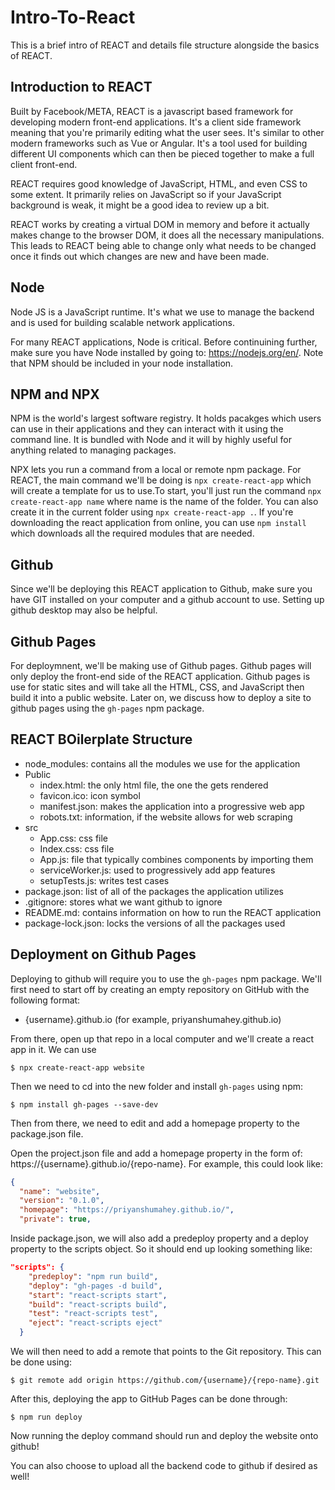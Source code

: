 # Intro-To-React
 
This is a brief intro of REACT and details file structure alongside the basics of REACT.


## Introduction to REACT

Built by Facebook/META, REACT is a javascript based framework for developing modern front-end applications. It's a client side framework meaning that you're primarily editing what the user sees. It's similar to other modern frameworks such as Vue or Angular. It's a tool used for building different UI components which can then be pieced together to make a full client front-end.

REACT requires good knowledge of JavaScript, HTML, and even CSS to some extent. It primarily relies on JavaScript so if your JavaScript background is weak, it might be a good idea to review up a bit.

REACT works by creating a virtual DOM in memory and before it actually makes change to the browser DOM, it does all the necessary manipulations. This leads to REACT being able to change only what needs to be changed once it finds out which changes are new and have been made.

## Node

Node JS is a JavaScript runtime. It's what we use to manage the backend and is used for building scalable network applications. 

For many REACT applications, Node is critical. Before continuining further, make sure you have Node installed by going to: https://nodejs.org/en/. Note that NPM should be included in your node installation. 

## NPM and NPX

NPM is the world's largest software registry. It holds pacakges which users can use in their applications and they can interact with it using the command line. It is bundled with Node and it will by highly useful for anything related to managing packages.

NPX lets you run a command from a local or remote npm package. For REACT, the main command we'll be doing is `npx create-react-app` which will create a template for us to use.To start, you'll just run the command `npx create-react-app name` where name is the name of the folder. You can also create it in the current folder using `npx create-react-app .`. If you're downloading the react application from online, you can use `npm install` which downloads all the required modules that are needed.

## Github
Since we'll be deploying this REACT application to Github, make sure you have GIT installed on your computer and a github account to use. Setting up github desktop may also be helpful.

## Github Pages
For deploymnent, we'll be making use of Github pages. Github pages will only deploy the front-end side of the REACT application. Github pages is use for static sites and will take all the HTML, CSS, and JavaScript then build it into a public website. Later on, we discuss how to deploy a site to github pages using the `gh-pages` npm package.

## REACT BOilerplate Structure
- node_modules: contains all the modules we use for the application
- Public
    - index.html: the only html file, the one the gets rendered
    - favicon.ico: icon symbol
    - manifest.json: makes the application into a progressive web app
    - robots.txt: information, if the website allows for web scraping
- src
    - App.css: css file 
    - Index.css: css file
    - App.js: file that typically combines components by importing them
    - serviceWorker.js: used to progressively add app features
    - setupTests.js: writes test cases
- package.json: list of all of the packages the application utilizes
- .gitignore: stores what we want github to ignore
- README.md: contains information on how to run the REACT application
- package-lock.json: locks the versions of all the packages used


## Deployment on Github Pages

Deploying to github will require you to use the `gh-pages` npm package. We'll first need to start off by creating an empty repository on GitHub with the following format:
- {username}.github.io (for example, priyanshumahey.github.io)

From there, open up that repo in a local computer and we'll create a react app in it. We can use 
``` shell
$ npx create-react-app website
```
Then we need to cd into the new folder and install `gh-pages` using npm:
``` shell
$ npm install gh-pages --save-dev
```

Then from there, we need to edit and add a homepage property to the package.json file.

Open the project.json file and add a homepage property in the form of:
https://{username}.github.io/{repo-name}. For example, this could look like:
``` JSON
{
  "name": "website",
  "version": "0.1.0",
  "homepage": "https://priyanshumahey.github.io/",
  "private": true,
```
Inside package.json, we will also add a predeploy property and a deploy property to the scripts object. So it should end up looking something like:
``` JSON
"scripts": {
    "predeploy": "npm run build",
    "deploy": "gh-pages -d build",
    "start": "react-scripts start",
    "build": "react-scripts build",
    "test": "react-scripts test",
    "eject": "react-scripts eject"
  }
```

We will then need to add a remote that points to the Git repository. This can be done using:
``` shell
$ git remote add origin https://github.com/{username}/{repo-name}.git
```
After this, deploying the app to GitHub Pages can be done through:
``` shell
$ npm run deploy
```
Now running the deploy command should run and deploy the website onto github!

You can also choose to upload all the backend code to github if desired as well!
